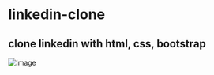 # linkedin-clone
clone linkedin with html, css, bootstrap
---
![image](https://user-images.githubusercontent.com/70021191/160297041-de35653b-7a55-4622-9f57-b0c4d7494e88.png)


